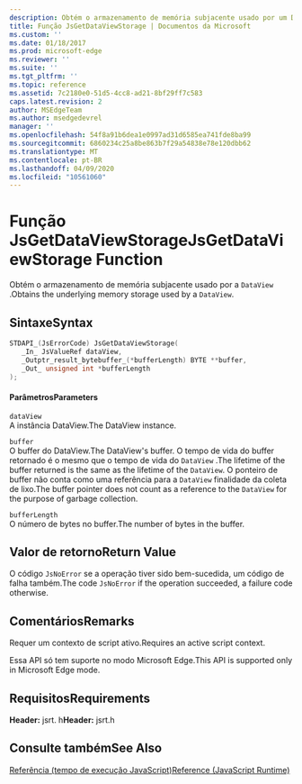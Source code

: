 ```yaml
---
description: Obtém o armazenamento de memória subjacente usado por um DataView.
title: Função JsGetDataViewStorage | Documentos da Microsoft
ms.custom: ''
ms.date: 01/18/2017
ms.prod: microsoft-edge
ms.reviewer: ''
ms.suite: ''
ms.tgt_pltfrm: ''
ms.topic: reference
ms.assetid: 7c2180e0-51d5-4cc8-ad21-8bf29ff7c583
caps.latest.revision: 2
author: MSEdgeTeam
ms.author: msedgedevrel
manager: ''
ms.openlocfilehash: 54f8a91b6dea1e0997ad31d6585ea741fde8ba99
ms.sourcegitcommit: 6860234c25a8be863b7f29a54838e78e120dbb62
ms.translationtype: MT
ms.contentlocale: pt-BR
ms.lasthandoff: 04/09/2020
ms.locfileid: "10561060"
---
```

# <span data-ttu-id="83a3d-103">Função JsGetDataViewStorage</span><span class="sxs-lookup"><span data-stu-id="83a3d-103">JsGetDataViewStorage Function</span></span>
<span data-ttu-id="83a3d-104">Obtém o armazenamento de memória subjacente usado por a `DataView` .</span><span class="sxs-lookup"><span data-stu-id="83a3d-104">Obtains the underlying memory storage used by a `DataView`.</span></span>  
  
## <span data-ttu-id="83a3d-105">Sintaxe</span><span class="sxs-lookup"><span data-stu-id="83a3d-105">Syntax</span></span>  
  
```cpp  
STDAPI_(JsErrorCode) JsGetDataViewStorage(  
   _In_ JsValueRef dataView,  
   _Outptr_result_bytebuffer_(*bufferLength) BYTE **buffer,  
   _Out_ unsigned int *bufferLength  
);  
```  
  
#### <span data-ttu-id="83a3d-106">Parâmetros</span><span class="sxs-lookup"><span data-stu-id="83a3d-106">Parameters</span></span>  
 `dataView`  
 <span data-ttu-id="83a3d-107">A instância DataView.</span><span class="sxs-lookup"><span data-stu-id="83a3d-107">The DataView instance.</span></span>  
  
 `buffer`  
 <span data-ttu-id="83a3d-108">O buffer do DataView.</span><span class="sxs-lookup"><span data-stu-id="83a3d-108">The DataView's buffer.</span></span> <span data-ttu-id="83a3d-109">O tempo de vida do buffer retornado é o mesmo que o tempo de vida do `DataView` .</span><span class="sxs-lookup"><span data-stu-id="83a3d-109">The lifetime of the buffer returned is the same as the lifetime of the `DataView`.</span></span> <span data-ttu-id="83a3d-110">O ponteiro de buffer não conta como uma referência para a `DataView` finalidade da coleta de lixo.</span><span class="sxs-lookup"><span data-stu-id="83a3d-110">The buffer pointer does not count as a reference to the `DataView` for the purpose of garbage collection.</span></span>  
  
 `bufferLength`  
 <span data-ttu-id="83a3d-111">O número de bytes no buffer.</span><span class="sxs-lookup"><span data-stu-id="83a3d-111">The number of bytes in the buffer.</span></span>  
  
## <span data-ttu-id="83a3d-112">Valor de retorno</span><span class="sxs-lookup"><span data-stu-id="83a3d-112">Return Value</span></span>  
 <span data-ttu-id="83a3d-113">O código `JsNoError` se a operação tiver sido bem-sucedida, um código de falha também.</span><span class="sxs-lookup"><span data-stu-id="83a3d-113">The code `JsNoError` if the operation succeeded, a failure code otherwise.</span></span>  
  
## <span data-ttu-id="83a3d-114">Comentários</span><span class="sxs-lookup"><span data-stu-id="83a3d-114">Remarks</span></span>  
 <span data-ttu-id="83a3d-115">Requer um contexto de script ativo.</span><span class="sxs-lookup"><span data-stu-id="83a3d-115">Requires an active script context.</span></span>  
  
 <span data-ttu-id="83a3d-116">Essa API só tem suporte no modo Microsoft Edge.</span><span class="sxs-lookup"><span data-stu-id="83a3d-116">This API is supported only in Microsoft Edge mode.</span></span>  
  
## <span data-ttu-id="83a3d-117">Requisitos</span><span class="sxs-lookup"><span data-stu-id="83a3d-117">Requirements</span></span>  
 <span data-ttu-id="83a3d-118">**Header:** jsrt. h</span><span class="sxs-lookup"><span data-stu-id="83a3d-118">**Header:** jsrt.h</span></span>  
  
## <span data-ttu-id="83a3d-119">Consulte também</span><span class="sxs-lookup"><span data-stu-id="83a3d-119">See Also</span></span>  
 [<span data-ttu-id="83a3d-120">Referência (tempo de execução JavaScript)</span><span class="sxs-lookup"><span data-stu-id="83a3d-120">Reference (JavaScript Runtime)</span></span>](../chakra-hosting/reference-javascript-runtime.md)